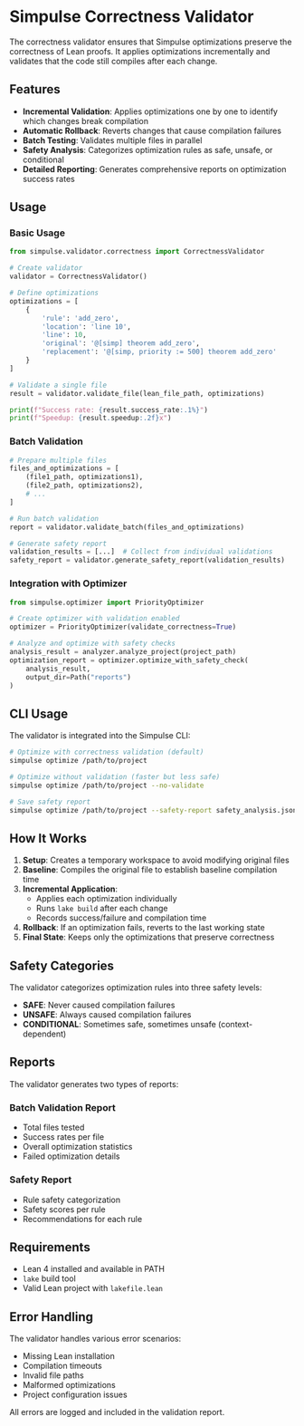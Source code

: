 # Simpulse Correctness Validator

The correctness validator ensures that Simpulse optimizations preserve the correctness of Lean proofs. It applies optimizations incrementally and validates that the code still compiles after each change.

## Features

- **Incremental Validation**: Applies optimizations one by one to identify which changes break compilation
- **Automatic Rollback**: Reverts changes that cause compilation failures
- **Batch Testing**: Validates multiple files in parallel
- **Safety Analysis**: Categorizes optimization rules as safe, unsafe, or conditional
- **Detailed Reporting**: Generates comprehensive reports on optimization success rates

## Usage

### Basic Usage

```python
from simpulse.validator.correctness import CorrectnessValidator

# Create validator
validator = CorrectnessValidator()

# Define optimizations
optimizations = [
    {
        'rule': 'add_zero',
        'location': 'line 10',
        'line': 10,
        'original': '@[simp] theorem add_zero',
        'replacement': '@[simp, priority := 500] theorem add_zero'
    }
]

# Validate a single file
result = validator.validate_file(lean_file_path, optimizations)

print(f"Success rate: {result.success_rate:.1%}")
print(f"Speedup: {result.speedup:.2f}x")
```

### Batch Validation

```python
# Prepare multiple files
files_and_optimizations = [
    (file1_path, optimizations1),
    (file2_path, optimizations2),
    # ...
]

# Run batch validation
report = validator.validate_batch(files_and_optimizations)

# Generate safety report
validation_results = [...]  # Collect from individual validations
safety_report = validator.generate_safety_report(validation_results)
```

### Integration with Optimizer

```python
from simpulse.optimizer import PriorityOptimizer

# Create optimizer with validation enabled
optimizer = PriorityOptimizer(validate_correctness=True)

# Analyze and optimize with safety checks
analysis_result = analyzer.analyze_project(project_path)
optimization_report = optimizer.optimize_with_safety_check(
    analysis_result,
    output_dir=Path("reports")
)
```

## CLI Usage

The validator is integrated into the Simpulse CLI:

```bash
# Optimize with correctness validation (default)
simpulse optimize /path/to/project

# Optimize without validation (faster but less safe)
simpulse optimize /path/to/project --no-validate

# Save safety report
simpulse optimize /path/to/project --safety-report safety_analysis.json
```

## How It Works

1. **Setup**: Creates a temporary workspace to avoid modifying original files
2. **Baseline**: Compiles the original file to establish baseline compilation time
3. **Incremental Application**: 
   - Applies each optimization individually
   - Runs `lake build` after each change
   - Records success/failure and compilation time
4. **Rollback**: If an optimization fails, reverts to the last working state
5. **Final State**: Keeps only the optimizations that preserve correctness

## Safety Categories

The validator categorizes optimization rules into three safety levels:

- **SAFE**: Never caused compilation failures
- **UNSAFE**: Always caused compilation failures
- **CONDITIONAL**: Sometimes safe, sometimes unsafe (context-dependent)

## Reports

The validator generates two types of reports:

### Batch Validation Report
- Total files tested
- Success rates per file
- Overall optimization statistics
- Failed optimization details

### Safety Report
- Rule safety categorization
- Safety scores per rule
- Recommendations for each rule

## Requirements

- Lean 4 installed and available in PATH
- `lake` build tool
- Valid Lean project with `lakefile.lean`

## Error Handling

The validator handles various error scenarios:

- Missing Lean installation
- Compilation timeouts
- Invalid file paths
- Malformed optimizations
- Project configuration issues

All errors are logged and included in the validation report.